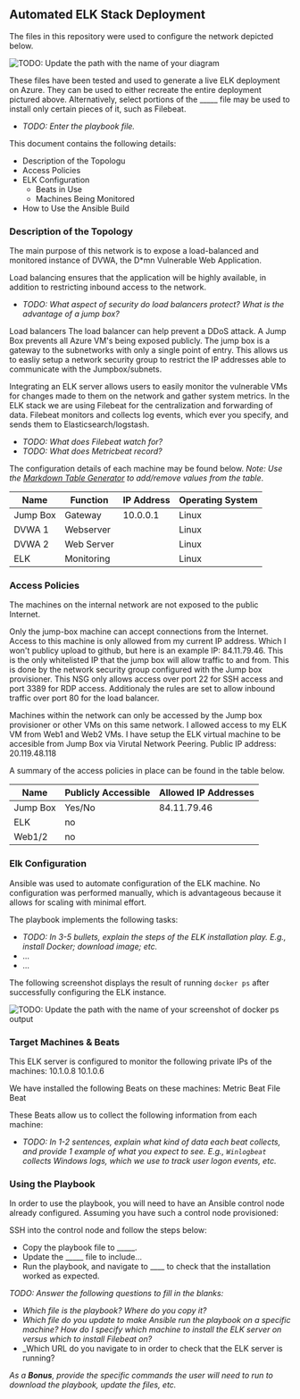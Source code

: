## Automated ELK Stack Deployment

The files in this repository were used to configure the network depicted below.

![TODO: Update the path with the name of your diagram](Images/diagram_filename.png)

These files have been tested and used to generate a live ELK deployment on Azure. They can be used to either recreate the entire deployment pictured above. Alternatively, select portions of the _____ file may be used to install only certain pieces of it, such as Filebeat.

  - _TODO: Enter the playbook file._

This document contains the following details:
- Description of the Topologu
- Access Policies
- ELK Configuration
  - Beats in Use
  - Machines Being Monitored
- How to Use the Ansible Build


### Description of the Topology

The main purpose of this network is to expose a load-balanced and monitored instance of DVWA, the D*mn Vulnerable Web Application.

Load balancing ensures that the application will be highly available, in addition to restricting inbound access to the network.
- _TODO: What aspect of security do load balancers protect? What is the advantage of a jump box?_

Load balancers The load balancer can help prevent a DDoS attack.  A Jump Box prevents all Azure VM's being exposed publicly.  The jump box is a gateway to the subnetworks with only a single point of entry. This allows us to easliy setup a network security group to restrict the IP addresses able to communicate with the Jumpbox/subnets.  

Integrating an ELK server allows users to easily monitor the vulnerable VMs for changes made to them on the network and gather system metrics.  In the ELK stack we are using Filebeat for the centralization and forwarding of data.  Filebeat monitors and collects log events, which ever you specify, and sends them to Elasticsearch/logstash.
- _TODO: What does Filebeat watch for?_  
- _TODO: What does Metricbeat record?_

The configuration details of each machine may be found below.
_Note: Use the [Markdown Table Generator](http://www.tablesgenerator.com/markdown_tables) to add/remove values from the table_.

| Name     | Function | IP Address | Operating System |
|----------|----------|------------|------------------|
| Jump Box | Gateway  | 10.0.0.1   | Linux            |
| DVWA 1     | Webserver |            | Linux            |
| DVWA 2     |   Web Server |            | Linux            |
| ELK     |    Monitoring      |            | Linux            |

### Access Policies

The machines on the internal network are not exposed to the public Internet. 

Only the jump-box machine can accept connections from the Internet. Access to this machine is only allowed from my current IP address.  Which I won't publicy upload to github, but here is an example IP: 84.11.79.46.  This is the only whitelisted IP that the jump box will allow traffic to and from.  This is done by the network security group configured with the Jump box provisioner.  This NSG only allows access over port 22 for SSH access and port 3389 for RDP access. Additionaly the rules are set to allow inbound traffic over port 80 for the load balancer.

Machines within the network can only be accessed by the Jump box provisioner or other VMs on this same network.  I allowed access to my ELK VM from Web1 and Web2 VMs.  I have setup the ELK virtual machine to be accesible from Jump Box via Virutal Network Peering.  Public IP address: 20.119.48.118

A summary of the access policies in place can be found in the table below.

| Name     | Publicly Accessible | Allowed IP Addresses |
|----------|---------------------|----------------------|
| Jump Box | Yes/No              | 84.11.79.46   |
|     ELK   |   no                     |                      |
|     Web1/2  |   no                  |                      |

### Elk Configuration

Ansible was used to automate configuration of the ELK machine. No configuration was performed manually, which is advantageous because it allows for scaling with minimal effort.  

The playbook implements the following tasks:
- _TODO: In 3-5 bullets, explain the steps of the ELK installation play. E.g., install Docker; download image; etc._
- ...
- ...

The following screenshot displays the result of running `docker ps` after successfully configuring the ELK instance.

![TODO: Update the path with the name of your screenshot of docker ps output](Images/docker_ps_output.png)

### Target Machines & Beats
This ELK server is configured to monitor the following private IPs of the machines:
10.1.0.8
10.1.0.6

We have installed the following Beats on these machines:
Metric Beat
File Beat

These Beats allow us to collect the following information from each machine:
- _TODO: In 1-2 sentences, explain what kind of data each beat collects, and provide 1 example of what you expect to see. E.g., `Winlogbeat` collects Windows logs, which we use to track user logon events, etc._

### Using the Playbook
In order to use the playbook, you will need to have an Ansible control node already configured. Assuming you have such a control node provisioned: 

SSH into the control node and follow the steps below:
- Copy the playbook file to _____.
- Update the _____ file to include...
- Run the playbook, and navigate to ____ to check that the installation worked as expected.

_TODO: Answer the following questions to fill in the blanks:_
- _Which file is the playbook? Where do you copy it?_
- _Which file do you update to make Ansible run the playbook on a specific machine? How do I specify which machine to install the ELK server on versus which to install Filebeat on?_
- _Which URL do you navigate to in order to check that the ELK server is running?

_As a **Bonus**, provide the specific commands the user will need to run to download the playbook, update the files, etc._